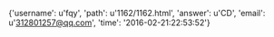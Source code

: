 {'username': u'fqy', 'path': u'1162/1162.html', 'answer': u'CD', 'email': u'312801257@qq.com', 'time': '2016-02-21:22:53:52'}